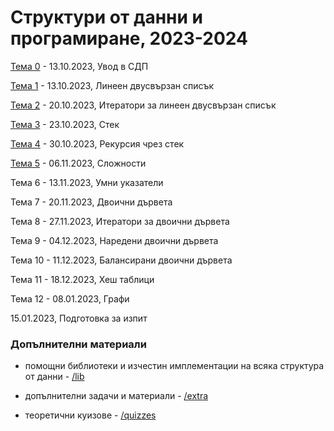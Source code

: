 # Структури от данни и програмиране, 2023-2024


[Тема 0](00-intro/) - 13.10.2023, Увод в СДП

[Тема 1](01-doubly-linked-list/) - 13.10.2023, Линеен двусвързан списък

[Тема 2](02-doubly-linked-list-iterators/) - 20.10.2023, Итератори за линеен двусвързан списък

[Тема 3](03-stack/) - 23.10.2023, Стек

[Тема 4](04-recursion-as-stack/) - 30.10.2023, Рекурсия чрез стек

[Тема 5](05-complexity/) - 06.11.2023, Сложности

Тема 6 - 13.11.2023, Умни указатели

Тема 7 - 20.11.2023, Двоични дървета

Тема 8 - 27.11.2023, Итератори за двоични дървета

Тема 9 - 04.12.2023, Наредени двоични дървета

Тема 10 - 11.12.2023, Балансирани двоични дървета

Тема 11 - 18.12.2023, Хеш таблици

Тема 12 - 08.01.2023, Графи

15.01.2023, Подготовка за изпит



### Допълнителни материали

* помощни библиотеки и изчестин имплементации на всяка структура от данни - [/lib](./lib/)

* допълнителни задачи и материали - [/extra](./extra/)

* теоретични куизове - [/quizzes](./quizzes/)